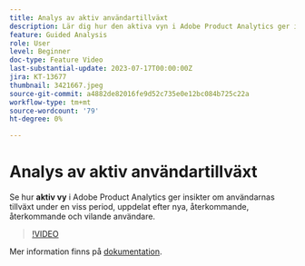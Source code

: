 ```yaml
---
title: Analys av aktiv användartillväxt
description: Lär dig hur den aktiva vyn i Adobe Product Analytics ger insikter om hur användare växer under en viss period, och hur användare delar upp sig, upprepar, returnerar och vilande.
feature: Guided Analysis
role: User
level: Beginner
doc-type: Feature Video
last-substantial-update: 2023-07-17T00:00:00Z
jira: KT-13677
thumbnail: 3421667.jpeg
source-git-commit: a4882de82016fe9d52c735e0e12bc084b725c22a
workflow-type: tm+mt
source-wordcount: '79'
ht-degree: 0%

---
```



# Analys av aktiv användartillväxt

Se hur **aktiv vy** i Adobe Product Analytics ger insikter om användarnas tillväxt under en viss period, uppdelat efter nya, återkommande, återkommande och vilande användare.

>[!VIDEO](https://video.tv.adobe.com/v/3421667/?learn=on)

Mer information finns på [dokumentation](https://experienceleague.adobe.com/docs/analytics-platform/using/guided-analysis/user-growth/active.html).
